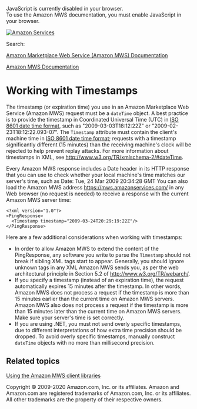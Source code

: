 <div id="MWSDX_noscript">

JavaScript is currently disabled in your browser.  
To use the Amazon MWS documentation, you must enable JavaScript in your
browser.

</div>

<div id="MWSDX_divtop">

[![Amazon
Services](https://images-na.ssl-images-amazon.com/images/G/08/mwsportal/fr_FR/amazonservices.gif "Amazon Services")](http://services.amazon.fr)

<div id="MWSDX_search">

<span id="MWSDX_searchlbl">Search:</span>

</div>

  
<span id="MWSDX_titlebar">[Amazon Marketplace Web Service (Amazon MWS)
Documentation](https://developer.amazonservices.fr/gp/mws/docs.html)</span>

</div>

<div id="MWSDX_divbottom">

<div id="MWSDX_divleft">

<div id="MWSDX_toc">

</div>

</div>

<div id="MWSDX_divright">

<div id="MWSDX_content">

<span id="MWSDX_breadcrumbs">[Amazon MWS
Documentation](https://developer.amazonservices.fr/gp/mws/docs.html)</span>

# Working with Timestamps

<div class="body">

The timestamp (or expiration time) you use in an <span class="ph">Amazon
Marketplace Web Service (Amazon MWS)</span> request must be a `dateTime`
object. A best practice is to provide the timestamp in Coordinated
Universal Time (UTC) in <span
class="ph"><a href="../dev_guide/DG_ISO8601.md" class="xref">ISO 8601 date time format</a></span>,
such as "2009-03-03T18:12:22Z" or "2009-02-23T18:12:22.093-07". The
`Timestamp` attribute must contain the client's machine time in <span
class="ph"><a href="../dev_guide/DG_ISO8601.md" class="xref">ISO 8601 date time format</a></span>;
requests with a timestamp significantly different (15 minutes) than the
receiving machine's clock will be rejected to help prevent replay
attacks. For more information about timestamps in XML, see
<a href="http://www.w3.org/TR/xmlschema-2/#dateTime" class="xref">http://www.w3.org/TR/xmlschema-2/#dateTime</a>.

Every <span class="ph">Amazon MWS</span> response includes a Date header
in its HTTP response that you can use to check whether your local
machine's time matches our server's time, such as Date: Tue, 24 Mar 2009
20:34:28 GMT You can also load the <span class="ph">Amazon MWS</span>
address
<a href="https://mws.amazonservices.com/" class="xref">https://mws.amazonservices.com/</a>
in any Web browser (no request is needed) to receive a response with the
current <span class="ph">Amazon MWS</span> server time:

``` pre
<?xml version="1.0"?>
<PingResponse>
  <Timestamp timestamp="2009-03-24T20:29:19:22Z"/>
</PingResponse>
```

Here are a few additional considerations when working with timestamps:

-   In order to allow <span class="ph">Amazon MWS</span> to extend the
    content of the PingResponse, any software you write to parse the
    `Timestamp` should not break if sibling XML tags start to appear.
    Generally, you should ignore unknown tags in any XML <span
    class="ph">Amazon MWS</span> sends you, as per the web architectural
    principle in Section 5.2 of
    <a href="http://www.w3.org/TR/webarch/" class="xref">http://www.w3.org/TR/webarch/</a>.
-   If you specify a timestamp (instead of an expiration time), the
    request automatically expires 15 minutes after the timestamp. In
    other words, <span class="ph">Amazon MWS</span> does not process a
    request if the timestamp is more than 15 minutes earlier than the
    current time on <span class="ph">Amazon MWS</span> servers. <span
    class="ph">Amazon MWS</span> also does not process a request if the
    timestamp is more than 15 minutes later than the current time on
    <span class="ph">Amazon MWS</span> servers. Make sure your server's
    time is set correctly.
-   If you are using .NET, you must not send overly specific timestamps,
    due to different interpretations of how extra time precision should
    be dropped. To avoid overly specific timestamps, manually construct
    `dateTime` objects with no more than millisecond precision.

</div>

<div id="RelatedTopics" class="topic nested1">

## Related topics

<div class="body">

<a href="DG_ClientLibraries.md" class="xref">Using the Amazon MWS client libraries</a>

</div>

</div>

<div id="MWSDX_footer">

Copyright © 2009-2020 Amazon.com, Inc. or its affiliates. Amazon and
Amazon.com are registered trademarks of Amazon.com, Inc. or its
affiliates. All other trademarks are the property of their respective
owners.

</div>

</div>

</div>

<div style="clear: both;">

</div>

</div>
